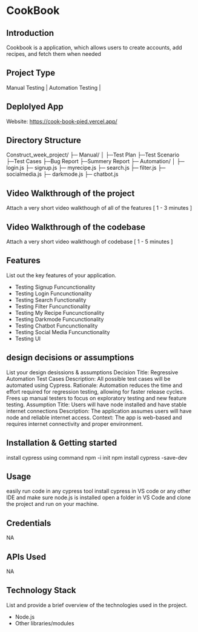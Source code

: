 # CookBook

## Introduction
Cookbook is a application, which allows users to create accounts, add recipes, and fetch them when needed

## Project Type
Manual Testing | Automation Testing | 

## Deplolyed App
Website: https://cook-book-pied.vercel.app/

## Directory Structure
Construct_week_project/
├─ Manual/
│	├─Test Plan
    ├─Test Scenario
    ├─Test Cases
    ├─Bug Report
    ├─Summery Report
├─ Automation/
│  ├─ login.js
   ├─ signup.js
   ├─ myrecipe.js
   ├─ search.js
   ├─ filter.js
   ├─ socialmedia.js
   ├─ darkmode.js
   ├─ chatbot.js

     
 



## Video Walkthrough of the project
Attach a very short video walkthough of all of the features [ 1 - 3 minutes ]

## Video Walkthrough of the codebase
Attach a very short video walkthough of codebase [ 1 - 5 minutes ]

## Features
List out the key features of your application.

- Testing Signup Funcunctionality
- Testing Login Funcunctionality
- Testing Search Functionality
- Testing Filter Funcunctionality
- Testing My Recipe Funcunctionality
- Testing Darkmode Funcunctionality
- Testing Chatbot Funcunctionality
- Testing Social Media Funcunctionality
- Testing UI






## design decisions or assumptions
List your design desissions & assumptions
Decision Title: Regressive Automation Test Cases
Description: All possible test cases will be automated using Cypress.
Rationale:
Automation reduces the time and effort required for regression testing, allowing for faster release cycles.
Frees up manual testers to focus on exploratory testing and new feature testing.
Assumption Title: Users will have node installed and have stable internet connections
Description: The application assumes users will have node and reliable internet access.
Context: The app is web-based and requires internet connectivity and proper environment.


## Installation & Getting started
install cypress using command
 npm -i init npm install cypress -save-dev

## Usage

easily run code in any cypress tool install cypress in VS code or any other IDE and make sure node.js is installed open a folder in VS Code and clone the project and run on your machine.


## Credentials
NA

## APIs Used
NA



## Technology Stack
List and provide a brief overview of the technologies used in the project.

- Node.js
- Other libraries/modules
